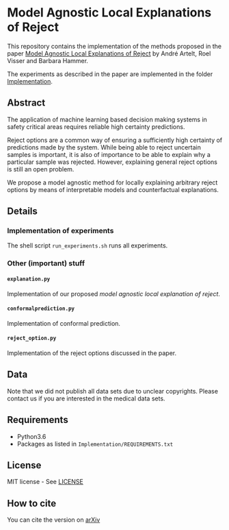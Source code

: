 # Model Agnostic Local Explanations of Reject

This repository contains the implementation of the methods proposed in the paper [Model Agnostic Local Explanations of Reject](paper.pdf) by André Artelt, Roel Visser and Barbara Hammer.

The experiments as described in the paper are implemented in the folder [Implementation](Implementation/).

## Abstract

The application of machine learning based decision making systems in safety critical areas requires reliable high certainty predictions.

Reject options are a common way of ensuring a sufficiently high certainty of predictions made by the system. While being able to reject uncertain samples is important, it is also of importance to be able to explain why a particular sample was rejected. However, explaining general reject options is still an open problem.

We propose a model agnostic method for locally explaining arbitrary reject options by means of interpretable models and counterfactual explanations.

## Details
### Implementation of experiments
The shell script `run_experiments.sh` runs all experiments.

### Other (important) stuff
#### `explanation.py`
Implementation of our proposed *model agnostic local explanation of reject*.

#### `conformalprediction.py`
Implementation of conformal prediction.

#### `reject_option.py`
Implementation of the reject options discussed in the paper.

## Data

Note that we did not publish all data sets due to unclear copyrights. Please contact us if you are interested in the medical data sets.

## Requirements

- Python3.6
- Packages as listed in `Implementation/REQUIREMENTS.txt`

## License

MIT license - See [LICENSE](LICENSE)

## How to cite

You can cite the version on [arXiv](TODO)
